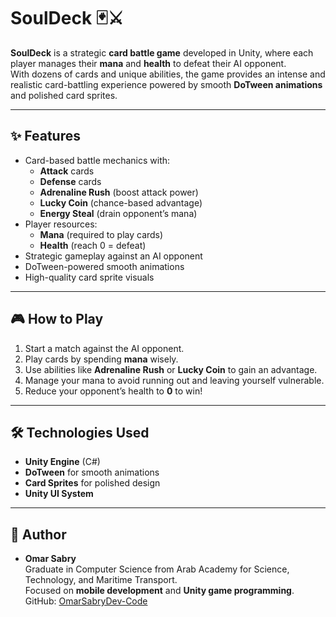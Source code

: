 # SoulDeck 🃏⚔️  

**SoulDeck** is a strategic **card battle game** developed in Unity, where each player manages their **mana** and **health** to defeat their AI opponent.  
With dozens of cards and unique abilities, the game provides an intense and realistic card-battling experience powered by smooth **DoTween animations** and polished card sprites.  

---

## ✨ Features
- Card-based battle mechanics with:
  - **Attack** cards  
  - **Defense** cards  
  - **Adrenaline Rush** (boost attack power)  
  - **Lucky Coin** (chance-based advantage)  
  - **Energy Steal** (drain opponent’s mana)  
- Player resources:
  - **Mana** (required to play cards)  
  - **Health** (reach 0 = defeat)  
- Strategic gameplay against an AI opponent  
- DoTween-powered smooth animations  
- High-quality card sprite visuals  

---

## 🎮 How to Play
1. Start a match against the AI opponent.  
2. Play cards by spending **mana** wisely.  
3. Use abilities like **Adrenaline Rush** or **Lucky Coin** to gain an advantage.  
4. Manage your mana to avoid running out and leaving yourself vulnerable.  
5. Reduce your opponent’s health to **0** to win!  

---

## 🛠️ Technologies Used
- **Unity Engine** (C#)  
- **DoTween** for smooth animations  
- **Card Sprites** for polished design  
- **Unity UI System**  

---

## 👤 Author
- **Omar Sabry**  
  Graduate in Computer Science from Arab Academy for Science, Technology, and Maritime Transport.  
  Focused on **mobile development** and **Unity game programming**.  
  GitHub: [OmarSabryDev-Code](https://github.com/OmarSabryDev-Code)
